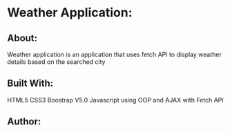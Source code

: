 # Weather Application:  
## About:  
 Weather application is an application that uses fetch API to display weather details based on the searched city   
## Built With:  
HTML5
CSS3
Boostrap V5.0
Javascript using OOP and AJAX with Fetch API  
## Author:  

